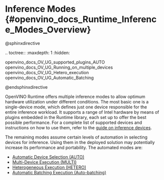 # Inference Modes {#openvino_docs_Runtime_Inference_Modes_Overview}

@sphinxdirective

.. toctree::
   :maxdepth: 1
   :hidden:

   openvino_docs_OV_UG_supported_plugins_AUTO
   openvino_docs_OV_UG_Running_on_multiple_devices
   openvino_docs_OV_UG_Hetero_execution
   openvino_docs_OV_UG_Automatic_Batching
 
@endsphinxdirective

OpenVINO Runtime offers multiple inference modes to allow optimum hardware utilization under different conditions. The most basic one is a single-device mode, which defines just one device responsible for the entire inference workload. It supports a range of Intel hardware by means of plugins embedded in the Runtime library, each set up to offer the best possible performance. For a complete list of supported devices and instructions on how to use them, refer to the [guide on inference devices](../OV_Runtime_UG/supported_plugins/Device_Plugins.md).

The remaining modes assume certain levels of automation in selecting devices for inference. Using them in the deployed solution may potentially increase its performance and portability. The automated modes are:

* [Automatic Device Selection (AUTO)](../OV_Runtime_UG/auto_device_selection.md)
* [Multi-Device Execution (MULTI)](../OV_Runtime_UG/multi_device.md)
* [Heterogeneous Execution (HETERO)](../OV_Runtime_UG/hetero_execution.md)
* [Automatic Batching Execution (Auto-batching)](../OV_Runtime_UG/automatic_batching.md)

